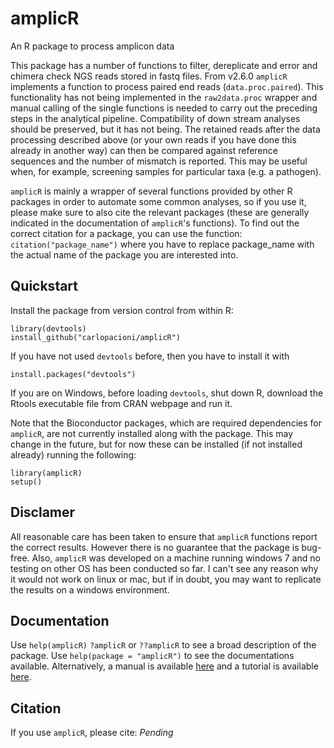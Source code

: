 # amplicR 
An R package to process amplicon data

This package has a number of functions to filter, dereplicate and error and 
chimera check NGS reads stored in fastq files. From v2.6.0 `amplicR` implements a function to process paired end reads (`data.proc.paired`). This functionality has not being implemented in the `raw2data.proc` wrapper and manual calling of the single functions is needed to carry out the preceding steps in the analytical pipeline. Compatibility of down stream analyses should be preserved, but it has not being. The retained reads after the data processing 
described above (or your own reads if you have done this already in another way) 
can then be compared against reference
sequences and the number of mismatch is reported. This may be useful when, for
example, screening samples for particular taxa (e.g. a pathogen).

`amplicR` is mainly a wrapper of several functions provided by other R packages 
in order to automate some common analyses, so if you use it, please make sure to
also cite the relevant packages (these are generally indicated in the 
documentation of `amplicR`'s functions). To find out the correct citation for a 
package, you can use the function: `citation("package_name")` where you have to 
replace package_name with the actual name of the package you are interested 
into.

## Quickstart 
Install the package from version control from within R: 
``` 
library(devtools) 
install_github("carlopacioni/amplicR") 
``` 
If you have not used `devtools` before, then you have to install it with  
```
install.packages("devtools") 
```
If you are on Windows, before loading `devtools`, shut down R, download the 
Rtools executable file from CRAN webpage and run it.  

Note that the Bioconductor packages, which are required dependencies for 
`amplicR`, are not currently installed along with the package. This may change 
in the future, but for now these can be installed (if not installed already) 
running the following:

```
library(amplicR)
setup()
```


## Disclamer 
All reasonable care has been taken to ensure that `amplicR` functions report the 
correct results. However there is no guarantee that the package is bug-free. Also, 
`amplicR` was developed on a machine running windows 7 and no testing on other OS 
has been conducted so far. I can't see any reason why it would not work on linux 
or mac, but if in doubt, you may want to replicate the results on a windows 
environment.

## Documentation 
Use `help(amplicR)` `?amplicR` or `??amplicR` to see a broad 
description of the package. Use `help(package = "amplicR")` to see the 
documentations available.
Alternatively, a manual is available [here](https://www.researchgate.net/publication/307545309_amplicR_-_Manual)
and a tutorial is available [here](https://www.researchgate.net/publication/308204446_amplicR_-_tutorial?ev=prf_pub).

## Citation 
If you use `amplicR`, please cite: _Pending_
